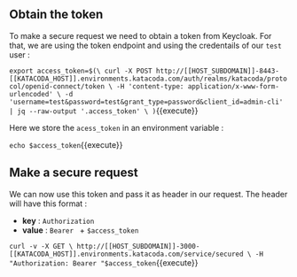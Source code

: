 ## Obtain the token 

To make a secure request we need to obtain a token from Keycloak. For that, we are using the token endpoint and using the credentails of our `test` user : 

`export access_token=$(\
    curl -X POST http://[[HOST_SUBDOMAIN]]-8443-[[KATACODA_HOST]].environments.katacoda.com/auth/realms/katacoda/protocol/openid-connect/token \
    -H 'content-type: application/x-www-form-urlencoded' \
    -d 'username=test&password=test&grant_type=password&client_id=admin-cli' | jq --raw-output '.access_token' \
 )`{{execute}}

 Here we store the `acess_token` in an environment variable : 

 `echo $access_token`{{execute}}

## Make a secure request

We can now use this token and pass it as header in our request. The header will have this format : 
* **key** : `Authorization`
* **value** : `Bearer ` + `$access_token`

`curl -v -X GET \
  http://[[HOST_SUBDOMAIN]]-3000-[[KATACODA_HOST]].environments.katacoda.com/service/secured \
  -H "Authorization: Bearer "$access_token`{{execute}}